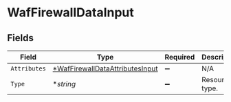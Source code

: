 # WafFirewallDataInput


## Fields

| Field                                                                                    | Type                                                                                     | Required                                                                                 | Description                                                                              |
| ---------------------------------------------------------------------------------------- | ---------------------------------------------------------------------------------------- | ---------------------------------------------------------------------------------------- | ---------------------------------------------------------------------------------------- |
| `Attributes`                                                                             | [*WafFirewallDataAttributesInput](../../models/shared/waffirewalldataattributesinput.md) | :heavy_minus_sign:                                                                       | N/A                                                                                      |
| `Type`                                                                                   | **string*                                                                                | :heavy_minus_sign:                                                                       | Resource type.                                                                           |